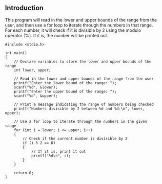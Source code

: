 ## Introduction
This program will read in the lower and upper bounds of the range from the user, and then use a for loop to iterate through the numbers in that range. For each number, it will check if it is divisible by 2 using the modulo operator (%). If it is, the number will be printed out.

```
#include <stdio.h>

int main()
{
    // Declare variables to store the lower and upper bounds of the range
    int lower, upper;

    // Read in the lower and upper bounds of the range from the user
    printf("Enter the lower bound of the range: ");
    scanf("%d", &lower);
    printf("Enter the upper bound of the range: ");
    scanf("%d", &upper);

    // Print a message indicating the range of numbers being checked
    printf("Numbers divisible by 2 between %d and %d:\n", lower, upper);

    // Use a for loop to iterate through the numbers in the given range
    for (int i = lower; i <= upper; i++)
    {
        // Check if the current number is divisible by 2
        if (i % 2 == 0)
        {
            // If it is, print it out
            printf("%d\n", i);
        }
    }

    return 0;
}
```
